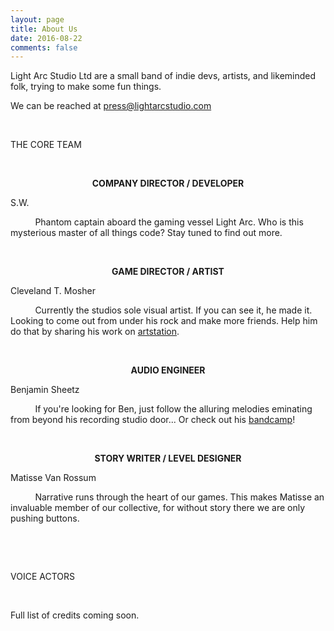 ```yaml
---
layout: page
title: About Us
date: 2016-08-22
comments: false
---
```


Light Arc Studio Ltd are a small band of indie devs, artists, and likeminded folk, trying to make some fun things.

We can be reached at [press@lightarcstudio.com](mailto:press@lightarcstudio.com)

&nbsp;&nbsp;&nbsp;&nbsp;&nbsp;&nbsp;&nbsp;&nbsp;&nbsp;&nbsp;

THE CORE TEAM

&nbsp;&nbsp;&nbsp;&nbsp;&nbsp;&nbsp;&nbsp;&nbsp;&nbsp;&nbsp;

<p style="text-align: center;">
  <strong>
    <a>COMPANY DIRECTOR / DEVELOPER</a>
  </strong>
</p>

S.W.

&nbsp;&nbsp;&nbsp;&nbsp;&nbsp;&nbsp;&nbsp;&nbsp;&nbsp;&nbsp;Phantom captain aboard the gaming vessel Light Arc. Who is this mysterious master of all things code? Stay tuned to find out more.

&nbsp;&nbsp;&nbsp;&nbsp;&nbsp;&nbsp;&nbsp;&nbsp;&nbsp;&nbsp;

<p style="text-align: center;">
  <strong>
    <a>GAME DIRECTOR / ARTIST</a>
  </strong>
</p>

Cleveland T. Mosher

&nbsp;&nbsp;&nbsp;&nbsp;&nbsp;&nbsp;&nbsp;&nbsp;&nbsp;&nbsp;Currently the studios sole visual artist. If you can see it, he made it. Looking to come out from under his rock and make more friends. Help him do that by sharing his work on <a href="https://www.artstation.com/ironprism" target="_blank">artstation</a>.

&nbsp;&nbsp;&nbsp;&nbsp;&nbsp;&nbsp;&nbsp;&nbsp;&nbsp;&nbsp;

<p style="text-align: center;">
  <strong>
    <a>AUDIO ENGINEER</a>
  </strong>
</p>

Benjamin Sheetz

&nbsp;&nbsp;&nbsp;&nbsp;&nbsp;&nbsp;&nbsp;&nbsp;&nbsp;&nbsp;If you're looking for Ben, just follow the alluring melodies eminating from beyond his recording studio door... Or check out his <a href="https://eatenbynostalgia.bandcamp.com/" target="_blank">bandcamp</a>!

&nbsp;&nbsp;&nbsp;&nbsp;&nbsp;&nbsp;&nbsp;&nbsp;&nbsp;&nbsp;

<p style="text-align: center;">
  <strong>
    <a>STORY WRITER / LEVEL DESIGNER</a>
  </strong>
</p>

Matisse Van Rossum

&nbsp;&nbsp;&nbsp;&nbsp;&nbsp;&nbsp;&nbsp;&nbsp;&nbsp;&nbsp;Narrative runs through the heart of our games. This makes Matisse an invaluable member of our collective, for without story there we are only pushing buttons.

&nbsp;&nbsp;&nbsp;&nbsp;&nbsp;&nbsp;&nbsp;&nbsp;&nbsp;&nbsp;

&nbsp;&nbsp;&nbsp;&nbsp;&nbsp;&nbsp;&nbsp;&nbsp;&nbsp;&nbsp;

VOICE ACTORS

&nbsp;&nbsp;&nbsp;&nbsp;&nbsp;&nbsp;&nbsp;&nbsp;&nbsp;&nbsp;

Full list of credits coming soon.
